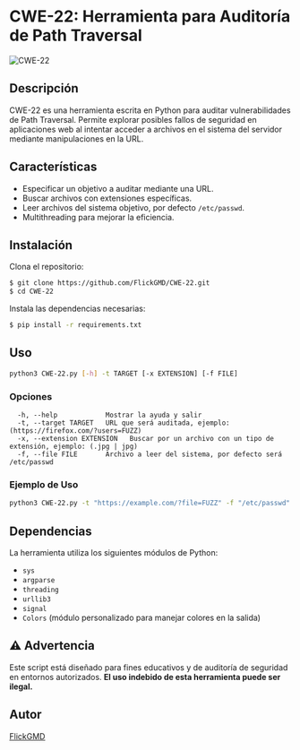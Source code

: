 # CWE-22: Herramienta para Auditoría de Path Traversal

![CWE-22](https://img.shields.io/badge/Security-CWE--22-red)

## Descripción
CWE-22 es una herramienta escrita en Python para auditar vulnerabilidades de Path Traversal. Permite explorar posibles fallos de seguridad en aplicaciones web al intentar acceder a archivos en el sistema del servidor mediante manipulaciones en la URL.

## Características
- Especificar un objetivo a auditar mediante una URL.
- Buscar archivos con extensiones específicas.
- Leer archivos del sistema objetivo, por defecto `/etc/passwd`.
- Multithreading para mejorar la eficiencia.

## Instalación
Clona el repositorio:
```bash
$ git clone https://github.com/FlickGMD/CWE-22.git
$ cd CWE-22
```
Instala las dependencias necesarias:
```bash
$ pip install -r requirements.txt
```

## Uso
```bash
python3 CWE-22.py [-h] -t TARGET [-x EXTENSION] [-f FILE]
```

### Opciones
```
  -h, --help            Mostrar la ayuda y salir
  -t, --target TARGET   URL que será auditada, ejemplo: (https://firefox.com/?users=FUZZ)
  -x, --extension EXTENSION   Buscar por un archivo con un tipo de extensión, ejemplo: (.jpg | jpg)
  -f, --file FILE       Archivo a leer del sistema, por defecto será /etc/passwd
```

### Ejemplo de Uso
```bash
python3 CWE-22.py -t "https://example.com/?file=FUZZ" -f "/etc/passwd"
```

## Dependencias
La herramienta utiliza los siguientes módulos de Python:
- `sys`
- `argparse`
- `threading`
- `urllib3`
- `signal`
- `Colors` (módulo personalizado para manejar colores en la salida)

## ⚠️ Advertencia
Este script está diseñado para fines educativos y de auditoría de seguridad en entornos autorizados. **El uso indebido de esta herramienta puede ser ilegal.**

## Autor
[FlickGMD](https://github.com/FlickGMD)


